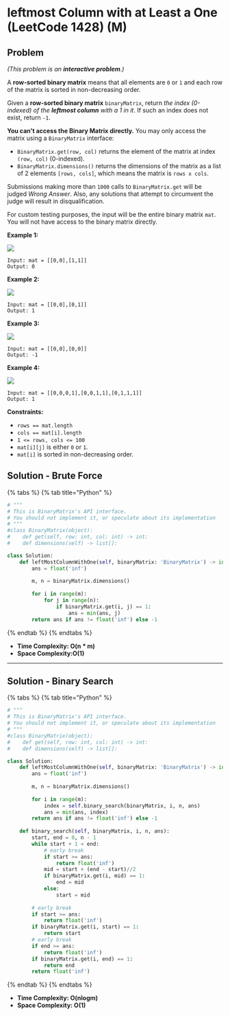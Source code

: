 # leftmost Column with at Least a One (LeetCode 1428) (M)

## Problem

_(This problem is an **interactive problem**.)_

A **row-sorted binary matrix** means that all elements are `0` or `1` and each row of the matrix is sorted in non-decreasing order.

Given a **row-sorted binary matrix** `binaryMatrix`, return _the index (0-indexed) of the **leftmost column** with a 1 in it_. If such an index does not exist, return `-1`.

**You can't access the Binary Matrix directly.** You may only access the matrix using a `BinaryMatrix` interface:

* `BinaryMatrix.get(row, col)` returns the element of the matrix at index `(row, col)` (0-indexed).
* `BinaryMatrix.dimensions()` returns the dimensions of the matrix as a list of 2 elements `[rows, cols]`, which means the matrix is `rows x cols`.

Submissions making more than `1000` calls to `BinaryMatrix.get` will be judged _Wrong Answer_. Also, any solutions that attempt to circumvent the judge will result in disqualification.

For custom testing purposes, the input will be the entire binary matrix `mat`. You will not have access to the binary matrix directly.

**Example 1:**

![](https://assets.leetcode.com/uploads/2019/10/25/untitled-diagram-5.jpg)

```
Input: mat = [[0,0],[1,1]]
Output: 0
```

**Example 2:**

![](https://assets.leetcode.com/uploads/2019/10/25/untitled-diagram-4.jpg)

```
Input: mat = [[0,0],[0,1]]
Output: 1
```

**Example 3:**

![](https://assets.leetcode.com/uploads/2019/10/25/untitled-diagram-3.jpg)

```
Input: mat = [[0,0],[0,0]]
Output: -1
```

**Example 4:**

![](https://assets.leetcode.com/uploads/2019/10/25/untitled-diagram-6.jpg)

```
Input: mat = [[0,0,0,1],[0,0,1,1],[0,1,1,1]]
Output: 1
```

**Constraints:**

* `rows == mat.length`
* `cols == mat[i].length`
* `1 <= rows, cols <= 100`
* `mat[i][j]` is either `0` or `1`.
* `mat[i]` is sorted in non-decreasing order.

## Solution - Brute Force

{% tabs %}
{% tab title="Python" %}
```python
# """
# This is BinaryMatrix's API interface.
# You should not implement it, or speculate about its implementation
# """
#class BinaryMatrix(object):
#    def get(self, row: int, col: int) -> int:
#    def dimensions(self) -> list[]:

class Solution:
    def leftMostColumnWithOne(self, binaryMatrix: 'BinaryMatrix') -> int:
        ans = float('inf')
        
        m, n = binaryMatrix.dimensions()
        
        for i in range(m):
            for j in range(n):
                if binaryMatrix.get(i, j) == 1:
                    ans = min(ans, j)
        return ans if ans != float('inf') else -1
```
{% endtab %}
{% endtabs %}

* **Time Complexity: O(n \* m)**
* **Space Complexity:O(1)**

****

## Solution - Binary Search

{% tabs %}
{% tab title="Python" %}
```python
# """
# This is BinaryMatrix's API interface.
# You should not implement it, or speculate about its implementation
# """
#class BinaryMatrix(object):
#    def get(self, row: int, col: int) -> int:
#    def dimensions(self) -> list[]:

class Solution:
    def leftMostColumnWithOne(self, binaryMatrix: 'BinaryMatrix') -> int:
        ans = float('inf')
        
        m, n = binaryMatrix.dimensions()
        
        for i in range(m):
            index = self.binary_search(binaryMatrix, i, n, ans)
            ans = min(ans, index)
        return ans if ans != float('inf') else -1
    
    def binary_search(self, binaryMatrix, i, n, ans):
        start, end = 0, n - 1
        while start + 1 < end:
            # early break
            if start >= ans:
                return float('inf')
            mid = start + (end - start)//2
            if binaryMatrix.get(i, mid) == 1:
                end = mid
            else:
                start = mid
        
        # early break
        if start >= ans:
            return float('inf')
        if binaryMatrix.get(i, start) == 1:
            return start
        # early break
        if end >= ans:
            return float('inf')
        if binaryMatrix.get(i, end) == 1:
            return end
        return float('inf')
```
{% endtab %}
{% endtabs %}

* **Time Complexity: O(nlogm)**
* **Space Complexity: O(1)**
